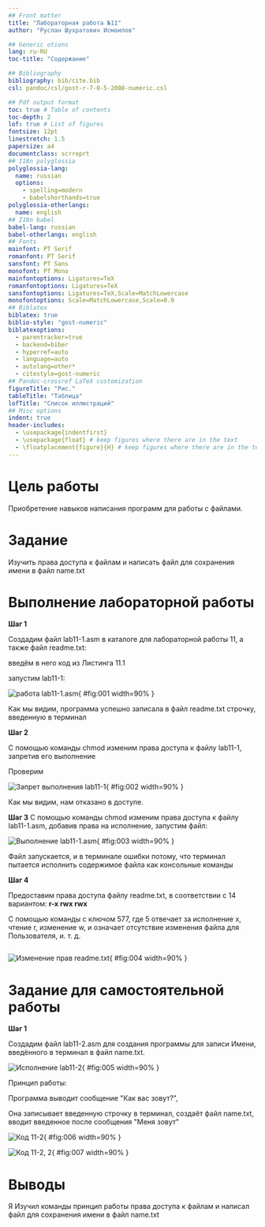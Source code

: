```yaml
---
## Front matter
title: "Лабораторная работа №11"
author: "Руслан Шухратович Исмаилов"

## Generic otions
lang: ru-RU
toc-title: "Содержание"

## Bibliography
bibliography: bib/cite.bib
csl: pandoc/csl/gost-r-7-0-5-2008-numeric.csl

## Pdf output format
toc: true # Table of contents
toc-depth: 2
lof: true # List of figures
fontsize: 12pt
linestretch: 1.5
papersize: a4
documentclass: scrreprt
## I18n polyglossia
polyglossia-lang:
  name: russian
  options:
	- spelling=modern
	- babelshorthands=true
polyglossia-otherlangs:
  name: english
## I18n babel
babel-lang: russian
babel-otherlangs: english
## Fonts
mainfont: PT Serif
romanfont: PT Serif
sansfont: PT Sans
monofont: PT Mono
mainfontoptions: Ligatures=TeX
romanfontoptions: Ligatures=TeX
sansfontoptions: Ligatures=TeX,Scale=MatchLowercase
monofontoptions: Scale=MatchLowercase,Scale=0.9
## Biblatex
biblatex: true
biblio-style: "gost-numeric"
biblatexoptions:
  - parentracker=true
  - backend=biber
  - hyperref=auto
  - language=auto
  - autolang=other*
  - citestyle=gost-numeric
## Pandoc-crossref LaTeX customization
figureTitle: "Рис."
tableTitle: "Таблица"
lofTitle: "Список иллюстраций"
## Misc options
indent: true
header-includes:
  - \usepackage{indentfirst}
  - \usepackage{float} # keep figures where there are in the text
  - \floatplacement{figure}{H} # keep figures where there are in the text
---
```


# Цель работы

Приобретение навыков написания программ для работы с файлами.

# Задание

Изучить права доступа к файлам и написать файл для сохранения имени в файл name.txt

# Выполнение лабораторной работы

**Шаг 1** 

Создадим файл lab11-1.asm в каталоге для лабораторной работы 11, а также файл readme.txt:

введём в него код из Листинга 11.1

запустим lab11-1:

![работа lab11-1.asm](image/1.jpg){ #fig:001 width=90% }

Как мы видим, программа успешно записала в файл readme.txt строчку, введенную в терминал 

**Шаг 2**

С помощью команды chmod изменим права доступа к файлу lab11-1, запретив его выполнение

Проверим

![Запрет выполнения lab11-1](image/2.jpg){ #fig:002 width=90% }

Как мы видим, нам отказано в доступе. 


**Шаг 3**
С помощью команды chmod изменим права доступа к файлу lab11-1.asm, добавив права на исполнение, запустим файл:

![Выполнение lab11-1.asm](image/3.jpg){ #fig:003 width=90% }

Файл запускается, и в терминале ошибки потому, что терминал пытается исполнить содержимое файла как консольные команды 
    
**Шаг 4**

Предоставим права доступа файлу readme.txt, в соответствии с 14 вариантом: **r-x rwx rwx**

С помощью команды с ключом 577, где 5 отвечает за исполнение x, чтение r, изменение w, и означает отсутствие   изменения файла для Пользователя, и. т. д.

```chmod 577 readme.txt
```

![Изменение прав readme.txt](image/4.jpg){ #fig:004 width=90% }

# Задание для самостоятельной работы

**Шаг 1**

Создадим файл lab11-2.asm для создания программы для записи Имени, введённого в терминал в файл name.txt.

![Исполнение lab11-2](image/5.jpg){ #fig:005 width=90% }


Принцип работы:

Программа выводит сообщение "Как вас зовут?", 

Она записывает введенную строчку в терминал, создаёт файл name.txt, вводит введенное после сообщения "Меня зовут"

![Код 11-2](image/6.jpg){ #fig:006 width=90% }

![Код 11-2, 2](image/7.jpg){ #fig:007 width=90% }


# Выводы

Я Изучил команды принцип работы права доступа к файлам и написал файл для сохранения имени в файл name.txt

